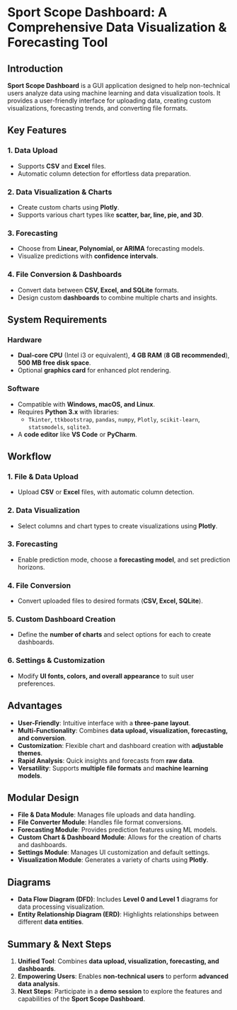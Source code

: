 # Sport Scope Dashboard: A Comprehensive Data Visualization & Forecasting Tool

## Introduction  
**Sport Scope Dashboard** is a GUI application designed to help non-technical users analyze data using machine learning and data visualization tools. It provides a user-friendly interface for uploading data, creating custom visualizations, forecasting trends, and converting file formats.

## Key Features  

### 1. Data Upload  
- Supports **CSV** and **Excel** files.  
- Automatic column detection for effortless data preparation.  

### 2. Data Visualization & Charts  
- Create custom charts using **Plotly**.  
- Supports various chart types like **scatter, bar, line, pie, and 3D**.  

### 3. Forecasting  
- Choose from **Linear, Polynomial, or ARIMA** forecasting models.  
- Visualize predictions with **confidence intervals**.  

### 4. File Conversion & Dashboards  
- Convert data between **CSV, Excel, and SQLite** formats.  
- Design custom **dashboards** to combine multiple charts and insights.  

## System Requirements  

### Hardware  
- **Dual-core CPU** (Intel i3 or equivalent), **4 GB RAM** (**8 GB recommended**), **500 MB free disk space**.  
- Optional **graphics card** for enhanced plot rendering.  

### Software  
- Compatible with **Windows, macOS, and Linux**.  
- Requires **Python 3.x** with libraries:  
  - `Tkinter`, `ttkbootstrap`, `pandas`, `numpy`, `Plotly`, `scikit-learn`, `statsmodels`, `sqlite3`.  
- A **code editor** like **VS Code** or **PyCharm**.  

## Workflow  

### 1. File & Data Upload  
- Upload **CSV** or **Excel** files, with automatic column detection.  

### 2. Data Visualization  
- Select columns and chart types to create visualizations using **Plotly**.  

### 3. Forecasting  
- Enable prediction mode, choose a **forecasting model**, and set prediction horizons.  

### 4. File Conversion  
- Convert uploaded files to desired formats (**CSV, Excel, SQLite**).  

### 5. Custom Dashboard Creation  
- Define the **number of charts** and select options for each to create dashboards.  

### 6. Settings & Customization  
- Modify **UI fonts, colors, and overall appearance** to suit user preferences.  

## Advantages  
- **User-Friendly**: Intuitive interface with a **three-pane layout**.  
- **Multi-Functionality**: Combines **data upload, visualization, forecasting, and conversion**.  
- **Customization**: Flexible chart and dashboard creation with **adjustable themes**.  
- **Rapid Analysis**: Quick insights and forecasts from **raw data**.  
- **Versatility**: Supports **multiple file formats** and **machine learning models**.  

## Modular Design  

- **File & Data Module**: Manages file uploads and data handling.  
- **File Converter Module**: Handles file format conversions.  
- **Forecasting Module**: Provides prediction features using ML models.  
- **Custom Chart & Dashboard Module**: Allows for the creation of charts and dashboards.  
- **Settings Module**: Manages UI customization and default settings.  
- **Visualization Module**: Generates a variety of charts using **Plotly**.  

## Diagrams  
- **Data Flow Diagram (DFD)**: Includes **Level 0 and Level 1** diagrams for data processing visualization.  
- **Entity Relationship Diagram (ERD)**: Highlights relationships between different **data entities**.  

## Summary & Next Steps  

1. **Unified Tool**: Combines **data upload, visualization, forecasting, and dashboards**.  
2. **Empowering Users**: Enables **non-technical users** to perform **advanced data analysis**.  
3. **Next Steps**: Participate in a **demo session** to explore the features and capabilities of the **Sport Scope Dashboard**.  
